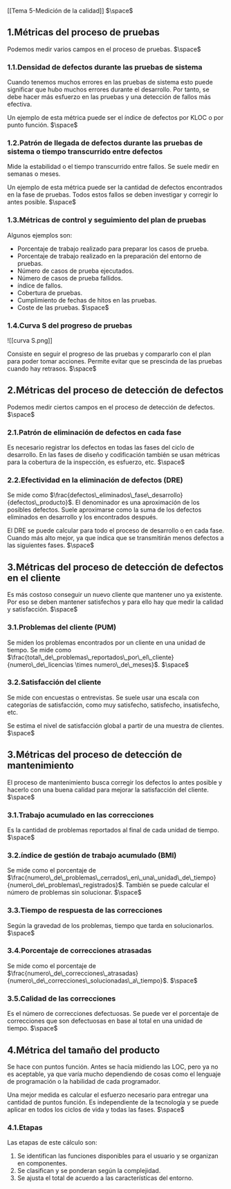[[Tema 5-Medición de la calidad]]
$\space$
## 1.Métricas del proceso de pruebas
Podemos medir varios campos en el proceso de pruebas.
$\space$
### 1.1.Densidad de defectos durante las pruebas de sistema
Cuando tenemos muchos errores en las pruebas de sistema esto puede significar que hubo muchos errores durante el desarrollo. Por tanto, se debe hacer más esfuerzo en las pruebas y una detección de fallos más efectiva.

Un ejemplo de esta métrica puede ser el índice de defectos por KLOC o por punto función. 
$\space$
### 1.2.Patrón de llegada de defectos durante las pruebas de sistema o tiempo transcurrido entre defectos
Mide la estabilidad o el tiempo transcurrido entre fallos. Se suele medir en semanas o meses. 

Un ejemplo de esta métrica puede ser la cantidad de defectos encontrados en la fase de pruebas. Todos estos fallos se deben investigar y corregir lo antes posible.
$\space$
### 1.3.Métricas de control y seguimiento del plan de pruebas
Algunos ejemplos son:
+ Porcentaje de trabajo realizado para preparar los casos de prueba.
+ Porcentaje de trabajo realizado en la preparación del entorno de pruebas.
+ Número de casos de prueba ejecutados.
+ Número de casos de prueba fallidos.
+ índice de fallos.
+ Cobertura de pruebas.
+ Cumplimiento de fechas de hitos en las pruebas.
+ Coste de las pruebas.
$\space$
### 1.4.Curva S del progreso de pruebas
![[curva S.png]]

Consiste en seguir el progreso de las pruebas y compararlo con el plan para poder tomar acciones. Permite evitar que se prescinda de las pruebas cuando hay retrasos.
$\space$
## 2.Métricas del proceso de detección de defectos
Podemos medir ciertos campos en el proceso de detección de defectos.
$\space$
### 2.1.Patrón de eliminación de defectos en cada fase
Es necesario registrar los defectos en todas las fases del ciclo de desarrollo. En las fases de diseño y codificación también se usan métricas para la cobertura de la inspección, es esfuerzo, etc.
$\space$
### 2.2.Efectividad en la eliminación de defectos (DRE)
Se mide como $\frac{defectos\_eliminados\_fase\_desarrollo}{defectos\_producto}$. El denominador es una aproximación de los posibles defectos. Suele aproximarse como la suma de los defectos eliminados en desarrollo y los encontrados después. 

El DRE se puede calcular para todo el proceso de desarrollo o en cada fase. Cuando más alto mejor, ya que indica que se transmitirán menos defectos a las siguientes fases.
$\space$
## 3.Métricas del proceso de detección de defectos en el cliente
Es más costoso conseguir un nuevo cliente que mantener uno ya existente. Por eso se deben mantener satisfechos y para ello hay que medir la calidad y satisfacción.
$\space$
### 3.1.Problemas del cliente (PUM)
Se miden los problemas encontrados por un cliente en una unidad de tiempo. Se mide como
$\frac{total\_de\_problemas\_reportados\_por\_el\_cliente}{numero\_de\_licencias \times numero\_de\_meses}$. 
$\space$
### 3.2.Satisfacción del cliente
Se mide con encuestas o entrevistas. Se suele usar una escala con categorías de satisfacción, como muy satisfecho, satisfecho, insatisfecho, etc.

Se estima el nivel de satisfacción global a partir de una muestra de clientes.
$\space$
## 3.Métricas del proceso de detección de mantenimiento
El proceso de mantenimiento busca corregir los defectos lo antes posible y hacerlo con una buena calidad para mejorar la satisfacción del cliente.
$\space$
### 3.1.Trabajo acumulado en las correcciones
Es la cantidad de problemas reportados al final de cada unidad de tiempo.
$\space$
### 3.2.índice de gestión de trabajo acumulado (BMI)
Se mide como el porcentaje de $\frac{numero\_de\_problemas\_cerrados\_en\_una\_unidad\_de\_tiempo}{numero\_de\_problemas\_registrados}$. También se puede calcular el número de problemas sin solucionar.
$\space$
### 3.3.Tiempo de respuesta de las correcciones
Según la gravedad de los problemas, tiempo que tarda en solucionarlos.
$\space$
### 3.4.Porcentaje de correcciones atrasadas
Se mide como el porcentaje de $\frac{numero\_de\_correcciones\_atrasadas}{numero\_de\_correcciones\_solucionadas\_a\_tiempo}$. 
$\space$
### 3.5.Calidad de las correcciones
Es el número de correcciones defectuosas. Se puede ver el porcentaje de correcciones que son defectuosas en base al total en una unidad de tiempo.
$\space$
## 4.Métrica del tamaño del producto
Se hace con puntos función. Antes se hacía midiendo las LOC, pero ya no es aceptable, ya que varía mucho dependiendo de cosas como el lenguaje de programación o la habilidad de cada programador. 

Una mejor medida es calcular el esfuerzo necesario para entregar una cantidad de puntos función. Es independiente de la tecnología y se puede aplicar en todos los ciclos de vida y todas las fases.
$\space$
### 4.1.Etapas
Las etapas de este cálculo son:
1. Se identifican las funciones disponibles para el usuario y se organizan en componentes.
2. Se clasifican y se ponderan según la complejidad.
3. Se ajusta el total de acuerdo a las características del entorno.

